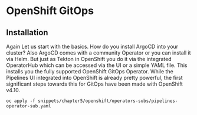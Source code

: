 # OpenShift GitOps

## Installation

Again Let us start with the basics. How do you install ArgoCD into your cluster? Also ArgoCD comes with a community Operator or you can install it via Helm. But just as Tekton in OpenShift you do it via the integrated OperatorHub which can be accessed via the UI or a simple YAML file. This installs you the fully supported OpenShift GitOps Operator. While the Pipelines UI integrated into OpenShift is already pretty powerful, the first significant steps towards this for GitOps have been made with OpenShift v4.10.

```
oc apply -f snippets/chapter5/openshift/operators-subs/pipelines-operator-sub.yaml
```

